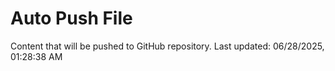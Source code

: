 # Auto Push File

Content that will be pushed to GitHub repository.
Last updated: 06/28/2025, 01:28:38 AM